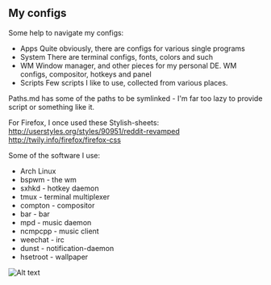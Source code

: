 My configs
----------  

Some help to navigate my configs:

*	Apps
	Quite obviously, there are configs for various single programs
*	System
	There are terminal configs, fonts, colors and such
*	WM
	Window manager, and other pieces for my personal DE. WM configs, compositor, hotkeys and panel
*	Scripts
	Few scripts I like to use, collected from various places.

Paths.md has some of the paths to be symlinked - I'm far too lazy to provide script or something like it. 

For Firefox, I once used these Stylish-sheets:
http://userstyles.org/styles/90951/reddit-revamped
http://twily.info/firefox/firefox-css

Some of the software I use:
 * Arch Linux
 * bspwm		-		the wm
 * sxhkd		-		hotkey daemon
 * tmux			- 	terminal multiplexer
 * compton 	- 	compositor
 * bar 			- 	bar
 * mpd 			- 	music daemon
 * ncmpcpp 	- 	music client
 * weechat 	-		irc
 * dunst 		- 	notification-daemon
 * hsetroot - 	wallpaper

![Alt text](https://raw.github.com/lumolk/config/master/screenshot.png "bspwm")

